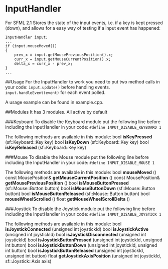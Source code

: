 InputHandler
============
For SFML 2.1
Stores the state of the input events, i.e. if a key is kept pressed (down), and
allows for a easy way of testing if a input event has happened:
```
InputHandler input;
...
if (input.mouseMoved())
{
    prev_x = input.getMousePreviousPosition().x;
    curr_x = input.getMouseCurrentPosition().x;
    delta_x = curr_x - prev_x;
}
...
```

##Usage
For the InputHandler to work you need to put two method calls in your code:
`input.update()` before handling events.
`input.handleEvent(event)` for each event polled.

A usage example can be found in example.cpp.

##Modules
It has 3 modules. All active by default

###Keyboard
To disable the Keyboard module put the following line before including the InputHandler in your code:
`#define INPUT_DISABLE_KEYBOARD 1`

The following methods are available in this module:
bool                 **isKeyPressed**             (sf::Keyboard::Key key)
bool                 **isKeyDown**                (sf::Keyboard::Key key)
bool                 **isKeyReleased**            (sf::Keyboard::Key key)

###Mouse
To disable the Mouse module put the following line before including the InputHandler in your code:
`#define INPUT_DISABLE_MOUSE 1`

The following methods are available in this module:
bool                 **mouseMoved**               ()
const MousePosition& **getMouseCurrentPosition**  ()
const MousePosition& **getMousePreviousPosition** ()
bool                 **isMouseButtonPressed**     (sf::Mouse::Button button)
bool                 **isMouseButtonDown**        (sf::Mouse::Button button)
bool                 **isMouseButtonReleased**    (sf::Mouse::Button button)
bool                 **mouseWheelScrolled**       ()
float                **getMouseWheelScrollDelta**  ()

###Joystick
To disable the Joystick module put the following line before including the InputHandler in your code:
`#define INPUT_DISABLE_JOYSTICK 1`

The following methods are available in this module:
bool                 **isJoystickConnected**      (unsigned int joystickId)
bool                 **isJoystickActive**         (unsigned int joystickId)
bool                 **isJoystickDisconnected**   (unsigned int joystickId)
bool                 **isJoystickButtonPressed**  (unsigned int joystickId, unsigned int button)
bool                 **isJoystickButtonDown**     (unsigned int joystickId, unsigned int button)
bool                 **isJoystickButtonReleased** (unsigned int joystickId, unsigned int button)
float                **getJoystickAxisPosition**  (unsigned int joystickId, sf::Joystick::Axis axis)
